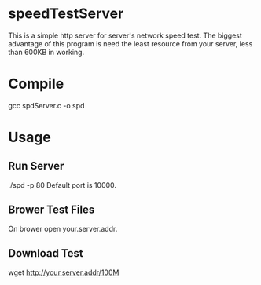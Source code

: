 # speedTestServer
This is a simple http server for server's network speed test. The biggest advantage of this program is need the least resource from your server, less than 600KB in working.

# Compile 
gcc spdServer.c -o spd

# Usage 
## Run Server
./spd -p 80 
Default port is 10000.

## Brower Test Files
On brower open your.server.addr.

## Download Test
wget http://your.server.addr/100M 

